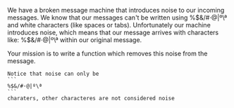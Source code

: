 We have a broken message machine that introduces noise to our incoming messages. We know that our messages can't be written using %$&/#·@|º\ª and white characters (like spaces or tabs). Unfortunately our machine introduces noise, which means that our message arrives with characters like: %$&/#·@|º\ª within our original message.

Your mission is to write a function which removes this noise from the message.

    Notice that noise can only be
    ```
    %$&/#·@|º\ª
    ```
    charaters, other characteres are not considered noise
